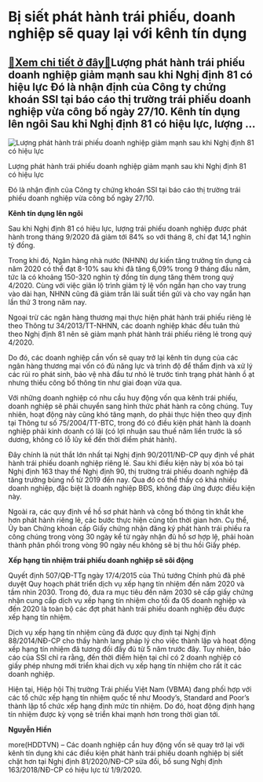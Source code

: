 Bị siết phát hành trái phiếu, doanh nghiệp sẽ quay lại với kênh tín dụng
========================================================================

[:gift:Xem chi tiết ở đây:gift:](https://hddtvn.com/bi-siet-phat-hanh-trai-phieu-doanh-nghiep-se-quay-lai-voi-kenh-tin-dung/)Lượng phát hành trái phiếu doanh nghiệp giảm mạnh sau khi Nghị định 81 có hiệu lực Đó là nhận định của Công ty chứng khoán SSI tại báo cáo thị trường trái phiếu doanh nghiệp vừa công bố ngày 27/10. Kênh tín dụng lên ngôi Sau khi Nghị định 81 có hiệu lực, lượng …
----------------------------------------------------------------------------------------------------------------------------------------------------------------------------------------------------------------------------------------------------------------------





![Lượng phát hành trái phiếu doanh nghiệp giảm mạnh sau khi Nghị định 81 có hiệu lực](https://hddtvn.com/wp-content/uploads/2021/01/5002_TPDN.jpg "Lượng phát hành trái phiếu doanh nghiệp giảm mạnh sau khi Nghị định 81 có hiệu lực")


Lượng phát hành trái phiếu doanh nghiệp giảm mạnh sau khi Nghị định 81 có hiệu lực



Đó là nhận định của Công ty chứng khoán SSI tại báo cáo thị trường trái phiếu doanh nghiệp vừa công bố ngày 27/10.


**Kênh tín dụng lên ngôi**


Sau khi Nghị định 81 có hiệu lực, lượng trái phiếu doanh nghiệp được phát hành trong tháng 9/2020 đã giảm tới 84% so với tháng 8, chỉ đạt 14,1 nghìn tỷ đồng.


Trong khi đó, Ngân hàng nhà nước (NHNN) dự kiến tăng trưởng tín dụng cả năm 2020 có thể đạt 8-10% sau khi đã tăng 6,09% trong 9 tháng đầu năm, tức là có khoảng 150-320 nghìn tỷ đồng tín dụng tăng thêm trong quý 4/2020. Cùng với việc giãn lộ trình giảm tỷ lệ vốn ngắn hạn cho vay trung vào dài hạn, NHNN cũng đã giảm trần lãi suất tiền gửi và cho vay ngắn hạn lần thứ 3 trong năm nay.


Ngoại trừ các ngân hàng thương mại thực hiện phát hành trái phiếu riêng lẻ theo Thông tư 34/2013/TT-NHNN, các doanh nghiệp khác đều tuân thủ theo Nghị định 81 nên sẽ giảm mạnh phát hành trái phiếu riêng lẻ trong quý 4/2020.


Do đó, các doanh nghiệp cần vốn sẽ quay trở lại kênh tín dụng của các ngân hàng thương mại vốn có đủ năng lực và trình độ để thẩm định và xử lý các rủi ro phát sinh, bảo vệ nhà đầu tư nhỏ lẻ trước tình trạng phát hành ồ ạt nhưng thiếu công bố thông tin như giai đoạn vừa qua.


Với những doanh nghiệp có nhu cầu huy động vốn qua kênh trái phiếu, doanh nghiệp sẽ phải chuyển sang hình thức phát hành ra công chúng. Tuy nhiên, hoạt động này cũng khó tăng mạnh, do phải thực hiện theo quy định tại Thông tư số 75/2004/TT-BTC, trong đó có điều kiện phát hành là doanh nghiệp phải kinh doanh có lãi (có lợi nhuận sau thuế năm liền trước là số dương, không có lỗ lũy kế đến thời điểm phát hành).


Đây chính là nút thắt lớn nhất tại Nghị định 90/2011/NĐ-CP quy định về phát hành trái phiếu doanh nghiệp riêng lẻ. Sau khi điều kiện này bị xóa bỏ tại Nghị định 163 thay thế Nghị định 90, thị trường trái phiếu doanh nghiệp đã tăng trưởng bùng nổ từ 2019 đến nay. Qua đó có thể thấy có khá nhiều doanh nghiệp, đặc biệt là doanh nghiệp BĐS, không đáp ứng được điều kiện này.


Ngoài ra, các quy định về hồ sơ phát hành và công bố thông tin khắt khe hơn phát hành riêng lẻ, các bước thực hiện cũng tốn thời gian hơn. Cụ thể, Ủy ban Chứng khoán cấp Giấy chứng nhận đăng ký phát hành trái phiếu ra công chúng trong vòng 30 ngày kể từ ngày nhận đủ hồ sơ hợp lệ, phải hoàn thành phân phối trong vòng 90 ngày nếu không sẽ bị thu hồi Giấy phép.


**Xếp hạng tín nhiệm trái phiếu doanh nghiệp sẽ sôi động**


Quyết định 507/QĐ-TTg ngày 17/4/2015 của Thủ tướng Chính phủ đã phê duyệt Quy hoạch phát triển dịch vụ xếp hạng tín nhiệm đến năm 2020 và tầm nhìn 2030. Trong đó, đưa ra mục tiêu đến năm 2030 sẽ cấp giấy chứng nhận cung cấp dịch vụ xếp hạng tín nhiệm cho tối đa 05 doanh nghiệp và đến 2020 là toàn bộ các đợt phát hành trái phiếu doanh nghiệp đều được xếp hạng tín nhiệm.


Dịch vụ xếp hạng tín nhiệm cũng đã được quy định tại Nghị định 88/2014/NĐ-CP cho thấy hành lang pháp lý cho việc thành lập và hoạt động xếp hạng tín nhiệm đã tương đối đầy đủ từ 5 năm trước đây. Tuy nhiên, báo cáo của SSI chỉ ra rằng, đến thời điểm hiện tại chỉ có 2 doanh nghiệp có giấy phép nhưng mới triển khai dịch vụ xếp hạng tín nhiệm cho rất ít các doanh nghiệp.


Hiện tại, Hiệp hội Thị trường Trái phiếu Việt Nam (VBMA) đang phối hợp với các tổ chức xếp hạng tín nhiệm quốc tế như Moody’s, Standard and Poor’s thành lập tổ chức xếp hạng định mức tín nhiệm. Do đó, hoạt động định hạng tín nhiệm được kỳ vọng sẽ triển khai mạnh hơn trong thời gian tới.




**Nguyễn Hiền**



more(HDDTVN) – Các doanh nghiệp cần huy động vốn sẽ quay trở lại với kênh tín dụng khi các điều kiện phát hành trái phiếu doanh nghiệp bị siết chặt hơn tại Nghị định 81/2020/NĐ-CP sửa đổi, bổ sung Nghị định 163/2018/NĐ-CP có hiệu lực từ 1/9/2020.

